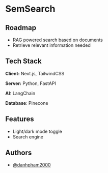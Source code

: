 
# SemSearch





## Roadmap

- RAG powered search based on documents
- Retrieve relevant information needed


## Tech Stack

**Client:** Next.js, TailwindCSS

**Server:** Python, FastAPI

**AI:** LangChain

**Database**: Pinecone



## Features

- Light/dark mode toggle
- Search engine



## Authors

- [@danhpham2000](https://www.github.com/danhpham2000)

